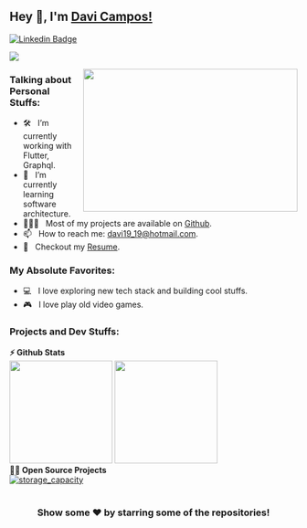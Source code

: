## Hey 👋, I'm [Davi Campos!](https://github.com/davi19/)

[![Linkedin Badge](https://img.shields.io/badge/-LinkedIn-0e76a8?style=flat-square&logo=Linkedin&logoColor=white)](https://www.linkedin.com/in/davi-campos-gon%C3%A7alves-212439124/)


[![](https://gitwar.herokuapp.com/badge?username=davi19&label=Gitwar%20Profile%20Score&style=for-the-badge&color=0088cc)](https://gitwar.herokuapp.com/)

<img align="right" height="250" width="375" alt="" src="https://raw.githubusercontent.com/iampavangandhi/iampavangandhi/master/gifs/coder.gif" />

### Talking about Personal Stuffs:

- 🛠 &nbsp; I’m currently working with Flutter,<br /> Graphql.
- 🚀 &nbsp; I’m currently learning software architecture.
- 👨🏻‍💻 &nbsp; Most of my projects are available on [Github](https://github.com/davi19).
- 📫 &nbsp; How to reach me: davi19_19@hotmail.com.
- 📝 &nbsp; Checkout my [Resume](https://www.linkedin.com/in/davi-campos-gon%C3%A7alves-212439124/).

### My Absolute Favorites:

- 💻 &nbsp; I love exploring new tech stack and building cool stuffs.
- 🎮 &nbsp; I love play old video games.


<!--
<code><img height="25" src="https://raw.githubusercontent.com/github/explore/80688e429a7d4ef2fca1e82350fe8e3517d3494d/topics/sass/sass.png" alt="sass"></code>
-->

### Projects and Dev Stuffs:


  <summary><b>⚡ Github Stats</b></summary>

<img height="180em" src="https://github-readme-stats.vercel.app/api?username=davi19&show_icons=true&hide_border=true" />
<img height="180em" src="https://github-readme-stats.vercel.app/api/top-langs/?username=davi19&exclude_repo=KNN-Image-Classification&show_icons=true&hide_border=true&layout=compact&langs_count=8"/>

  <summary><b>🧑‍🚀 Open Source Projects</b></summary>
<a href="https://github.com/davi19/storage_capacity">
  <img align="center" src="https://github-readme-stats.vercel.app/api/pin/?username=davi19&repo=storage_capacity&show_icons=true&line_height=27&title_color=6aa6f8&text_color=8a919a&icon_color=6aa6f8&bg_color=0e1116" alt="storage_capacity" />
</a>
  <br />


 
#

<div align="center">

### Show some ❤️ by starring some of the repositories!

</div>
